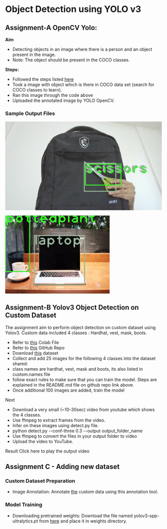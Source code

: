 # Object Detection using YOLO v3

## Assignment-A OpenCV Yolo:

**Aim**
- Detecting objects in an image where there is a person and an object present in the image.
- Note: The object should be present in the COCO classes.

**Steps:**
- Followed the steps listed [here](https://pysource.com/2019/06/27/yolo-object-detection-using-opencv-with-python/)
- Took a image with object which is there in COCO data set (search for COCO classes to learn).
- Ran this image through the code above
- Uploaded the annotated image by YOLO OpenCV.

### Sample Output Files

![im](https://github.com/amitkml/Transformer-DeepLearning/blob/main/Session-11-Yolo-ObjDetection/OpenCV_YOLOV3/output/bag_scissors_output.png?raw=true)

![im](https://github.com/amitkml/Transformer-DeepLearning/blob/main/Session-11-Yolo-ObjDetection/OpenCV_YOLOV3/output/laptop_output.png?raw=true)

## Assignment-B Yolov3 Object Detection on Custom Dataset

The assignment aim to perform object detection on custom dataset using Yolov3. Custom data included 4 classes : Hardhat, vest, mask, boots.
- Refer to [this](https://colab.research.google.com/drive/1LbKkQf4hbIuiUHunLlvY-cc0d_sNcAgS) Colab File
- Refer to [this](https://github.com/theschoolofai/YoloV3) GitHub Repo
- Download [this](https://drive.google.com/file/d/1sVSAJgmOhZk6UG7EzmlRjXfkzPxmpmLy/view) dataset
- Collect and add 25 images for the following 4 classes into the dataset shared:
-   class names are hardhat, vest, mask and boots, its also listed in custom.names file
-   follow exact rules to make sure that you can train the model. Steps are explained in the README.md file on github repo link above.
-   Once additional 100 images are added, train the model

Next
- Download a very small (~10-30sec) video from youtube which shows the 4 classes.
- Use ffmpeg to extract frames from the video.
- Infer on these images using detect.py file.
- python detect.py --conf-three 0.3 --output output_folder_name
- Use ffmpeg to convert the files in your output folder to video
- Upload the video to YouTube.


Result
Click here to play the output video

## Assignment C - Adding new dataset

### Custom Dataset Preparation

- Image Annotation:  Annotate [the](https://github.com/miki998/YoloV3_Annotation_Tool) custom data using this annotation tool.

### Model Training

- Downloading pretrained weights: Download the file named yolov3-spp-ultralytics.pt from [here](https://drive.google.com/open?id=1LezFG5g3BCW6iYaV89B2i64cqEUZD7e0) and place it in weights directory.
